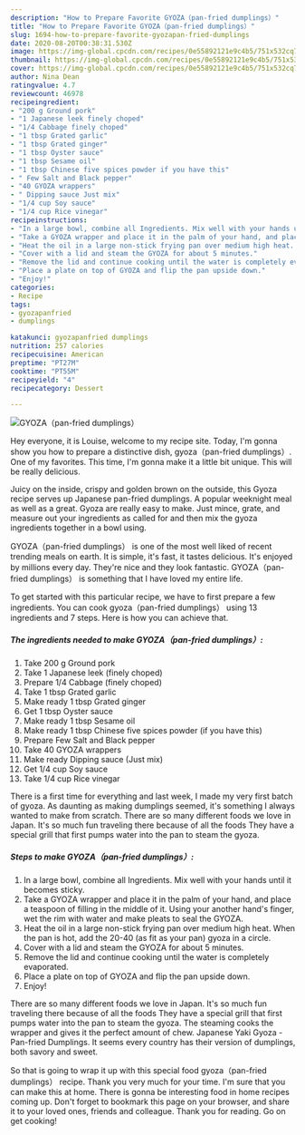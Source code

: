 ```yaml
---
description: "How to Prepare Favorite GYOZA（pan-fried dumplings）"
title: "How to Prepare Favorite GYOZA（pan-fried dumplings）"
slug: 1694-how-to-prepare-favorite-gyozapan-fried-dumplings
date: 2020-08-20T00:38:31.530Z
image: https://img-global.cpcdn.com/recipes/0e55892121e9c4b5/751x532cq70/gyozapan-fried-dumplings-recipe-main-photo.jpg
thumbnail: https://img-global.cpcdn.com/recipes/0e55892121e9c4b5/751x532cq70/gyozapan-fried-dumplings-recipe-main-photo.jpg
cover: https://img-global.cpcdn.com/recipes/0e55892121e9c4b5/751x532cq70/gyozapan-fried-dumplings-recipe-main-photo.jpg
author: Nina Dean
ratingvalue: 4.7
reviewcount: 46978
recipeingredient:
- "200 g Ground pork"
- "1 Japanese leek finely choped"
- "1/4 Cabbage finely choped"
- "1 tbsp Grated garlic"
- "1 tbsp Grated ginger"
- "1 tbsp Oyster sauce"
- "1 tbsp Sesame oil"
- "1 tbsp Chinese five spices powder if you have this"
- " Few Salt and Black pepper"
- "40 GYOZA wrappers"
- " Dipping sauce Just mix"
- "1/4 cup Soy sauce"
- "1/4 cup Rice vinegar"
recipeinstructions:
- "In a large bowl, combine all Ingredients. Mix well with your hands until it becomes sticky."
- "Take a GYOZA wrapper and place it in the palm of your hand, and place a teaspoon of filling in the middle of it. Using your another hand&#39;s finger, wet the rim with water and make pleats to seal the GYOZA."
- "Heat the oil in a large non-stick frying pan over medium high heat. When the pan is hot, add the 20-40 (as fit as your pan) gyoza in a circle."
- "Cover with a lid and steam the GYOZA for about 5 minutes."
- "Remove the lid and continue cooking until the water is completely evaporated."
- "Place a plate on top of GYOZA and flip the pan upside down."
- "Enjoy!"
categories:
- Recipe
tags:
- gyozapanfried
- dumplings

katakunci: gyozapanfried dumplings 
nutrition: 257 calories
recipecuisine: American
preptime: "PT27M"
cooktime: "PT55M"
recipeyield: "4"
recipecategory: Dessert

---
```



![GYOZA（pan-fried dumplings）](https://img-global.cpcdn.com/recipes/0e55892121e9c4b5/751x532cq70/gyozapan-fried-dumplings-recipe-main-photo.jpg)

Hey everyone, it is Louise, welcome to my recipe site. Today, I'm gonna show you how to prepare a distinctive dish, gyoza（pan-fried dumplings）. One of my favorites. This time, I'm gonna make it a little bit unique. This will be really delicious.

Juicy on the inside, crispy and golden brown on the outside, this Gyoza recipe serves up Japanese pan-fried dumplings. A popular weeknight meal as well as a great. Gyoza are really easy to make. Just mince, grate, and measure out your ingredients as called for and then mix the gyoza ingredients together in a bowl using.

GYOZA（pan-fried dumplings） is one of the most well liked of recent trending meals on earth. It is simple, it's fast, it tastes delicious. It's enjoyed by millions every day. They're nice and they look fantastic. GYOZA（pan-fried dumplings） is something that I have loved my entire life.


To get started with this particular recipe, we have to first prepare a few ingredients. You can cook gyoza（pan-fried dumplings） using 13 ingredients and 7 steps. Here is how you can achieve that.

<!--inarticleads1-->

##### The ingredients needed to make GYOZA（pan-fried dumplings）:

1. Take 200 g Ground pork
1. Take 1 Japanese leek (finely choped)
1. Prepare 1/4 Cabbage (finely choped)
1. Take 1 tbsp Grated garlic
1. Make ready 1 tbsp Grated ginger
1. Get 1 tbsp Oyster sauce
1. Make ready 1 tbsp Sesame oil
1. Make ready 1 tbsp Chinese five spices powder (if you have this)
1. Prepare  Few Salt and Black pepper
1. Take 40 GYOZA wrappers
1. Make ready  Dipping sauce (Just mix)
1. Get 1/4 cup Soy sauce
1. Take 1/4 cup Rice vinegar


There is a first time for everything and last week, I made my very first batch of gyoza. As daunting as making dumplings seemed, it&#39;s something I always wanted to make from scratch. There are so many different foods we love in Japan. It&#39;s so much fun traveling there because of all the foods They have a special grill that first pumps water into the pan to steam the gyoza. 

<!--inarticleads2-->

##### Steps to make GYOZA（pan-fried dumplings）:

1. In a large bowl, combine all Ingredients. Mix well with your hands until it becomes sticky.
1. Take a GYOZA wrapper and place it in the palm of your hand, and place a teaspoon of filling in the middle of it. Using your another hand&#39;s finger, wet the rim with water and make pleats to seal the GYOZA.
1. Heat the oil in a large non-stick frying pan over medium high heat. When the pan is hot, add the 20-40 (as fit as your pan) gyoza in a circle.
1. Cover with a lid and steam the GYOZA for about 5 minutes.
1. Remove the lid and continue cooking until the water is completely evaporated.
1. Place a plate on top of GYOZA and flip the pan upside down.
1. Enjoy!


There are so many different foods we love in Japan. It&#39;s so much fun traveling there because of all the foods They have a special grill that first pumps water into the pan to steam the gyoza. The steaming cooks the wrapper and gives it the perfect amount of chew. Japanese Yaki Gyoza - Pan-fried Dumplings. It seems every country has their version of dumplings, both savory and sweet. 

So that is going to wrap it up with this special food gyoza（pan-fried dumplings） recipe. Thank you very much for your time. I'm sure that you can make this at home. There is gonna be interesting food in home recipes coming up. Don't forget to bookmark this page on your browser, and share it to your loved ones, friends and colleague. Thank you for reading. Go on get cooking!
